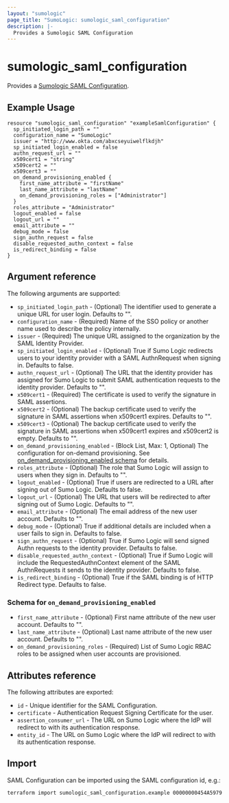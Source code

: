 ```yaml
---
layout: "sumologic"
page_title: "SumoLogic: sumologic_saml_configuration"
description: |-
  Provides a Sumologic SAML Configuration
---
```


# sumologic_saml_configuration
Provides a [Sumologic SAML Configuration][1].

## Example Usage
```hcl
resource "sumologic_saml_configuration" "exampleSamlConfiguration" {
  sp_initiated_login_path = ""
  configuration_name = "SumoLogic"
  issuer = "http://www.okta.com/abxcseyuiwelflkdjh"
  sp_initiated_login_enabled = false
  authn_request_url = ""
  x509cert1 = "string"
  x509cert2 = ""
  x509cert3 = ""
  on_demand_provisioning_enabled {
    first_name_attribute = "firstName"
    last_name_attribute = "lastName"
    on_demand_provisioning_roles = ["Administrator"]
  }
  roles_attribute = "Administrator"
  logout_enabled = false
  logout_url = ""
  email_attribute = ""
  debug_mode = false
  sign_authn_request = false
  disable_requested_authn_context = false
  is_redirect_binding = false
}
```

## Argument reference

The following arguments are supported:

- `sp_initiated_login_path` - (Optional) The identifier used to generate a unique URL for user login. Defaults to "".
- `configuration_name` - (Required) Name of the SSO policy or another name used to describe the policy internally.
- `issuer` - (Required) The unique URL assigned to the organization by the SAML Identity Provider.
- `sp_initiated_login_enabled` - (Optional) True if Sumo Logic redirects users to your identity provider with a SAML AuthnRequest when signing in. Defaults to false.
- `authn_request_url` - (Optional) The URL that the identity provider has assigned for Sumo Logic to submit SAML authentication requests to the identity provider. Defaults to "".
- `x509cert1` - (Required) The certificate is used to verify the signature in SAML assertions.
- `x509cert2` - (Optional) The backup certificate used to verify the signature in SAML assertions when x509cert1 expires. Defaults to "".
- `x509cert3` - (Optional) The backup certificate used to verify the signature in SAML assertions when x509cert1 expires and x509cert2 is empty. Defaults to "".
- `on_demand_provisioning_enabled` - (Block List, Max: 1, Optional) The configuration for on-demand provisioning. See [on_demand_provisioning_enabled schema](#schema-for-on_demand_provisioning_enabled) for details.
- `roles_attribute` - (Optional) The role that Sumo Logic will assign to users when they sign in. Defaults to "".
- `logout_enabled` - (Optional) True if users are redirected to a URL after signing out of Sumo Logic. Defaults to false.
- `logout_url` - (Optional) The URL that users will be redirected to after signing out of Sumo Logic. Defaults to "".
- `email_attribute` - (Optional) The email address of the new user account. Defaults to "".
- `debug_mode` - (Optional) True if additional details are included when a user fails to sign in. Defaults to false.
- `sign_authn_request` - (Optional) True if Sumo Logic will send signed Authn requests to the identity provider. Defaults to false.
- `disable_requested_authn_context` - (Optional) True if Sumo Logic will include the RequestedAuthnContext element of the SAML AuthnRequests it sends to the identity provider. Defaults to false.
- `is_redirect_binding` - (Optional) True if the SAML binding is of HTTP Redirect type. Defaults to false.

### Schema for `on_demand_provisioning_enabled`
- `first_name_attribute` - (Optional) First name attribute of the new user account. Defaults to "".
- `last_name_attribute` - (Optional) Last name attribute of the new user account. Defaults to "".
- `on_demand_provisioning_roles` - (Required) List of Sumo Logic RBAC roles to be assigned when user accounts are provisioned.

## Attributes reference

The following attributes are exported:

- `id` - Unique identifier for the SAML Configuration.
- `certificate` - Authentication Request Signing Certificate for the user.
- `assertion_consumer_url` - The URL on Sumo Logic where the IdP will redirect to with its authentication response.
- `entity_id` - The URL on Sumo Logic where the IdP will redirect to with its authentication response.

## Import
SAML Configuration can be imported using the SAML configuration id, e.g.:
```hcl
terraform import sumologic_saml_configuration.example 00000000454A5979
```

[1]: https://help.sumologic.com/Manage/Security/SAML/01-Set-Up-SAML-for-Single-Sign-On
